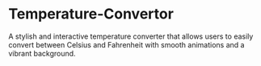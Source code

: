 # Temperature-Convertor
A stylish and interactive temperature converter that allows users to easily convert between Celsius and Fahrenheit with smooth animations and a vibrant background.

